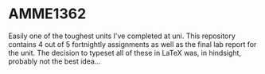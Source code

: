 # AMME1362

Easily one of the toughest units I've completed at uni. This repository contains 4 out of 5 fortnightly assignments as well as the final lab report for the unit. The decision to typeset all of these in LaTeX was, in hindsight, probably not the best idea...
